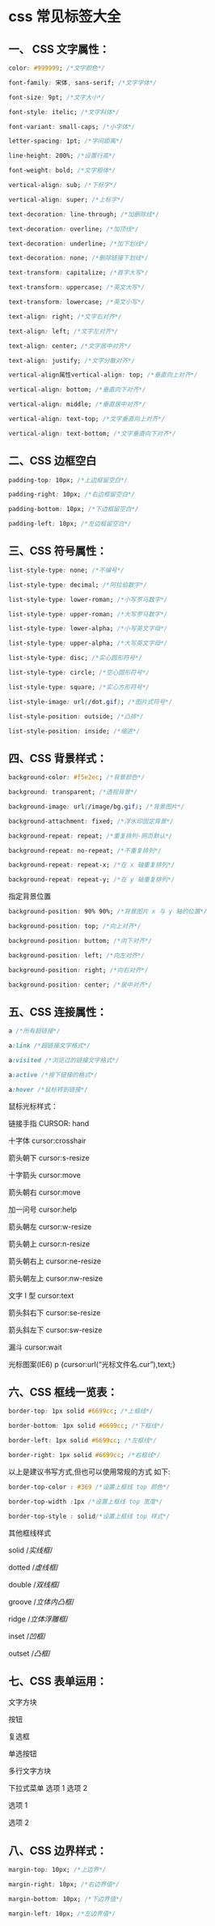<!-- Date: 2017-04-26 05:12 -->

# css 常见标签大全

## 一、 CSS 文字属性：

```css
color: #999999; /*文字颜色*/

font-family: 宋体, sans-serif; /*文字字体*/

font-size: 9pt; /*文字大小*/

font-style: itelic; /*文字斜体*/

font-variant: small-caps; /*小字体*/

letter-spacing: 1pt; /*字间距离*/

line-height: 200%; /*设置行高*/

font-weight: bold; /*文字粗体*/

vertical-align: sub; /*下标字*/

vertical-align: super; /*上标字*/

text-decoration: line-through; /*加删除线*/

text-decoration: overline; /*加顶线*/

text-decoration: underline; /*加下划线*/

text-decoration: none; /*删除链接下划线*/

text-transform: capitalize; /*首字大写*/

text-transform: uppercase; /*英文大写*/

text-transform: lowercase; /*英文小写*/

text-align: right; /*文字右对齐*/

text-align: left; /*文字左对齐*/

text-align: center; /*文字居中对齐*/

text-align: justify; /*文字分散对齐*/

vertical-align属性vertical-align: top; /*垂直向上对齐*/

vertical-align: bottom; /*垂直向下对齐*/

vertical-align: middle; /*垂直居中对齐*/

vertical-align: text-top; /*文字垂直向上对齐*/

vertical-align: text-bottom; /*文字垂直向下对齐*/
```

## 二、CSS 边框空白

```css
padding-top: 10px; /*上边框留空白*/

padding-right: 10px; /*右边框留空白*/

padding-bottom: 10px; /*下边框留空白*/

padding-left: 10px; /*左边框留空白*/
```

## 三、CSS 符号属性：

```css
list-style-type: none; /*不编号*/

list-style-type: decimal; /*阿拉伯数字*/

list-style-type: lower-roman; /*小写罗马数字*/

list-style-type: upper-roman; /*大写罗马数字*/

list-style-type: lower-alpha; /*小写英文字母*/

list-style-type: upper-alpha; /*大写英文字母*/

list-style-type: disc; /*实心圆形符号*/

list-style-type: circle; /*空心圆形符号*/

list-style-type: square; /*实心方形符号*/

list-style-image: url(/dot.gif); /*图片式符号*/

list-style-position: outside; /*凸排*/

list-style-position: inside; /*缩进*/
```

## 四、CSS 背景样式：

```css
background-color: #f5e2ec; /*背景颜色*/

background: transparent; /*透视背景*/

background-image: url(/image/bg.gif); /*背景图片*/

background-attachment: fixed; /*浮水印固定背景*/

background-repeat: repeat; /*重复排列-网页默认*/

background-repeat: no-repeat; /*不重复排列*/

background-repeat: repeat-x; /*在 x 轴重复排列*/

background-repeat: repeat-y; /*在 y 轴重复排列*/
```

指定背景位置

```css
background-position: 90% 90%; /*背景图片 x 与 y 轴的位置*/

background-position: top; /*向上对齐*/

background-position: buttom; /*向下对齐*/

background-position: left; /*向左对齐*/

background-position: right; /*向右对齐*/

background-position: center; /*居中对齐*/
```

## 五、CSS 连接属性：

```css
a /*所有超链接*/

a:link /*超链接文字格式*/

a:visited /*浏览过的链接文字格式*/

a:active /*按下链接的格式*/

a:hover /*鼠标转到链接*/
```

鼠标光标样式：

链接手指 CURSOR: hand

十字体 cursor:crosshair

箭头朝下 cursor:s-resize

十字箭头 cursor:move

箭头朝右 cursor:move

加一问号 cursor:help

箭头朝左 cursor:w-resize

箭头朝上 cursor:n-resize

箭头朝右上 cursor:ne-resize

箭头朝左上 cursor:nw-resize

文字 I 型 cursor:text

箭头斜右下 cursor:se-resize

箭头斜左下 cursor:sw-resize

漏斗 cursor:wait

光标图案(IE6) p {cursor:url(“光标文件名.cur”),text;}

## 六、CSS 框线一览表：

```css
border-top: 1px solid #6699cc; /*上框线*/

border-bottom: 1px solid #6699cc; /*下框线*/

border-left: 1px solid #6699cc; /*左框线*/

border-right: 1px solid #6699cc; /*右框线*/
```

以上是建议书写方式,但也可以使用常规的方式 如下:

```css
border-top-color : #369 /*设置上框线 top 颜色*/

border-top-width :1px /*设置上框线 top 宽度*/

border-top-style : solid/*设置上框线 top 样式*/
```

其他框线样式

solid /_实线框_/

dotted /_虚线框_/

double /_双线框_/

groove /_立体内凸框_/

ridge /_立体浮雕框_/

inset /_凹框_/

outset /_凸框_/

## 七、CSS 表单运用：

文字方块

按钮

复选框

单选按钮

多行文字方块

下拉式菜单 选项 1 选项 2

选项 1

选项 2

## 八、CSS 边界样式：

```css
margin-top: 10px; /*上边界*/

margin-right: 10px; /*右边界值*/

margin-bottom: 10px; /*下边界值*/

margin-left: 10px; /*左边界值*/
```
